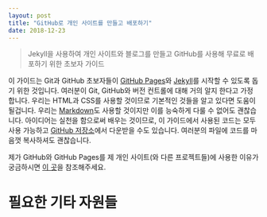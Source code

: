 ```yaml
---
layout: post
title: "GitHub로 개인 사이트를 만들고 배포하기"
date: 2018-12-23
---
```



> Jekyll을 사용하여 개인 사이트와 블로그를 만들고 GitHub를 사용해 무료로 배포하기 위한 초보자 가이드


이 가이드는 Git과 GitHub 초보자들이 [GitHub Pages](https://pages.github.com/)와 [Jekyll](https://jekyllrb.com/)를 시작할 수 있도록 돕기 위한 것입니다.
여러분이 Git, GitHub와 버전 컨트롤에 대해 거의 알지 한다고 가정합니다.
우리는 HTML과 CSS를 사용할 것이므로 기본적인 것들을 알고 있다면 도움이 될겁니다.
우리는 [Markdown](https://daringfireball.net/projects/markdown/)도 사용할 것이지만 이를 능숙하게 다룰 수 없어도 괜찮습니다.
아이디어는 실천을 함으로써 배우는 것이므로, 이 가이드에서 사용된 코드는 모두 사용 가능하고 [GitHub 저장소](https://github.com/hankquinlan/hankquinlan.github.io/archive/master.zip)에서 다운받을 수도 있습니다. 
여러분의 파일에 코드를 마음껏 복사하셔도 괜찮습니다.

제가 GitHub와 GitHub Pages를 제 개인 사이트(와 다른 프로젝트들)에 사용한 이유가 궁금하시면 [이 곳](http://jmcglone.com/notes/2014/05/03/using-github-to-create-and-host-a-personal-website)을 참조해주세요.


# 필요한 기타 자원들